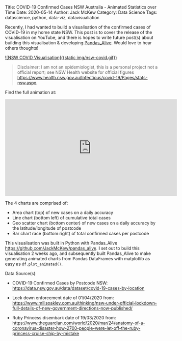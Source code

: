 Title: COVID-19 Confirmed Cases NSW Australia - Animated Statistics over Time
Date: 2020-05-14
Author: Jack McKew
Category: Data Science
Tags: datascience, python, data-viz, datavisualiation

Recently, I had wanted to build a visualisation of the confirmed cases of COVID-19 in my home state NSW. This post is to cover the release of the visualisation on YouTube, and there is hopes to write future post(s) about building this visualisation & developing [Pandas_Alive](https://github.com/JackMcKew/pandas_alive). Would love to hear others thoughts!

[![NSW COVID Visualisation]({static img/nsw-covid.gif})](https://www.youtube.com/watch?v=qyqiYrtpxRE)

> Disclaimer: I am not an epidemiologist, this is a personal project not a official report; see NSW Health website for official figures <https://www.health.nsw.gov.au/Infectious/covid-19/Pages/stats-nsw.aspx>.

Find the full animation at:

<iframe width="560" height="315" src="https://www.youtube.com/embed/qyqiYrtpxRE" frameborder="0" allow="accelerometer; autoplay; encrypted-media; gyroscope; picture-in-picture" allowfullscreen></iframe>

The 4 charts are comprised of:

- Area chart (top) of new cases on a daily accuracy
- Line chart (bottom left) of cumulative total cases
- Geo scatter chart (bottom center) of new cases on a daily accuracy by the latitude/longitude of postcode
- Bar chart race (bottom right) of total confirmed cases per postcode

This visualisation was built in Python with Pandas_Alive <https://github.com/JackMcKew/pandas_alive>. I set out to build this visualisation 2 weeks ago, and subsequently built Pandas_Alive to make generating animated charts from Pandas DataFrames with matplotlib as easy as `df.plot_animated()`.

Data Source(s)

- COVID-19 Confirmed Cases by Postcode NSW: <https://data.nsw.gov.au/data/dataset/covid-19-cases-by-location>

- Lock down enforcement date of 01/04/2020 from: <https://www.millsoakley.com.au/thinking/nsw-under-official-lockdown-full-details-of-new-government-directions-now-published/>

- Ruby Princess disembark date of 19/03/2020 from: <https://www.theguardian.com/world/2020/mar/24/anatomy-of-a-coronavirus-disaster-how-2700-people-were-let-off-the-ruby-princess-cruise-ship-by-mistake>
